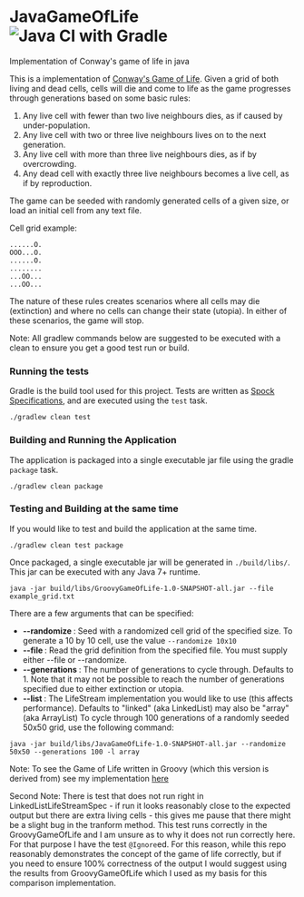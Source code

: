 # JavaGameOfLife ![Java CI with Gradle](https://github.com/benrhine/JavaGameOfLife/workflows/Java%20CI%20with%20Gradle/badge.svg)
Implementation of Conway's game of life in java

This is a implementation of [Conway's Game of Life](https://en.wikipedia.org/wiki/Conway's_Game_of_Life).
Given a grid of both living and dead cells, cells will die and come to life as the game progresses through generations
based on some basic rules:

1. Any live cell with fewer than two live neighbours dies, as if caused by under-population.
2. Any live cell with two or three live neighbours lives on to the next generation.
3. Any live cell with more than three live neighbours dies, as if by overcrowding.
4. Any dead cell with exactly three live neighbours becomes a live cell, as if by reproduction.

The game can be seeded with randomly generated cells of a given size, or load an initial cell from any text file.

Cell grid example:

```
......O.
OOO...O.
......O.
........
...OO...
...OO...
```


The nature of these rules creates scenarios where all cells may die (extinction) and where no cells can change their
state (utopia).  In either of these scenarios, the game will stop.

Note: All gradlew commands below are suggested to be executed with a clean to ensure you get a good test run or build.


### Running the tests

Gradle is the build tool used for this project.  Tests are written as [Spock Specifications](http://spockframework.org),
and are executed using the `test` task.

```
./gradlew clean test
```


### Building and Running the Application

The application is packaged into a single executable jar file using the gradle `package` task.

```
./gradlew clean package
```

### Testing and Building at the same time

If you would like to test and build the application at the same time.

```
./gradlew clean test package
```

Once packaged, a single executable jar will be generated in `./build/libs/`.  This jar can be executed with any Java 7+ runtime.

```
java -jar build/libs/GroovyGameOfLife-1.0-SNAPSHOT-all.jar --file example_grid.txt
```

There are a few arguments that can be specified:

* **--randomize <size>** : Seed with a randomized cell grid of the specified size.  To generate a 10 by 10 cell, use the value `--randomize 10x10`
* **--file <filename>** : Read the grid definition from the specified file.  You must supply either --file or --randomize.
* **--generations <num>** : The number of generations to cycle through.  Defaults to 1.  Note that it may not be possible to reach the number of generations specified due to either extinction or utopia.
* **--list <string>** : The LifeStream implementation you would like to use (this affects performance). Defaults to "linked" (aka LinkedList) may also be "array" (aka ArrayList)
To cycle through 100 generations of a randomly seeded 50x50 grid, use the following command:

```
java -jar build/libs/JavaGameOfLife-1.0-SNAPSHOT-all.jar --randomize 50x50 --generations 100 -l array
```

Note: To see the Game of Life written in Groovy (which this version is derived from) see my implementation [here](https://github.com/benrhine/GroovyGameOfLife/blob/master/README.md)

Second Note: There is test that does not run right in LinkedListLifeStreamSpec - if run it looks reasonably close to 
the expected output but there are extra living cells - this gives me pause that there might be a slight bug in the tranform method.
 This test runs correctly in the GroovyGameOfLife and I am unsure
as to why it does not run correctly here. For that purpose I have the test `@Ignore`ed. For this reason, while this repo reasonably
demonstrates the concept of the game of life correctly, but if you need to ensure 100% correctness of the output I would
suggest using the results from GroovyGameOfLife which I used as my basis for this comparison implementation.
